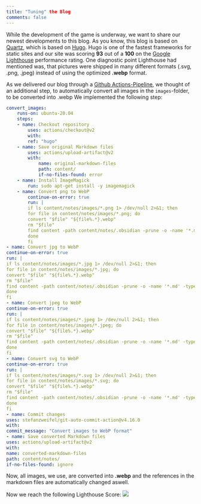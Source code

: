 ```yaml
---
title: "Tuning" the Blog
comments: false
---
```

While the development of the game is underway, we want to share our newest developments to this blog. 
As you know, this blog is based on [Quartz](https://quartz.jzhao.xyz/), which is based on [Hugo](https://gohugo.io/).
Hugo is one of the fastest frameworks for static sites and our site was scoring **93** out of a **100** on the [Google Lighthouse](https://developer.chrome.com/docs/lighthouse/overview/) performance rating.
One diagnostic point Lighthouse had mentioned was, that pictures were shipped in many different formats (.svg, .png, .jpeg) instead of using the optimized **.webp** format.

As we delivered our blog through a [Github Actions-Pipeline](https://github.com/features/actions), we thought of an additional step, to automatically convert all images in the `images`-folder, to be converted into .webp
We implemented the following step:
```yaml
convert_images:
	runs-on: ubuntu-20.04
	steps:
	- name: Checkout repository
		uses: actions/checkout@v2
		with:
		ref: "hugo"
	- name: Save original Markdown files
		uses: actions/upload-artifact@v2
		with:
			name: original-markdown-files
			path: content/
			if-no-files-found: error
	- name: Install ImageMagick
		run: sudo apt-get install -y imagemagick
	- name: Convert png to WebP
		continue-on-error: true
		run: |
		if ls content/notes/images/*.png 1> /dev/null 2>&1; then
		for file in content/notes/images/*.png; do
		convert "$file" "${file%.*}.webp"
		rm "$file"
		find content -path content/notes/.obsidian -prune -o -name '*.md' -type f -print0 | xargs -0 sed -i 's/\.\(png\)/.webp/g'
		done
		fi
- name: Convert jpg to WebP
continue-on-error: true
run: |
if ls content/notes/images/*.jpg 1> /dev/null 2>&1; then
for file in content/notes/images/*.jpg; do
convert "$file" "${file%.*}.webp"
rm "$file"
find content -path content/notes/.obsidian -prune -o -name '*.md' -type f -print0 | xargs -0 sed -i 's/\.\(jpg\)/.webp/g'
done
fi
- name: Convert jpeg to WebP
continue-on-error: true
run: |
if ls content/notes/images/*.jpeg 1> /dev/null 2>&1; then
for file in content/notes/images/*.jpeg; do
convert "$file" "${file%.*}.webp"
rm "$file"
find content -path content/notes/.obsidian -prune -o -name '*.md' -type f -print0 | xargs -0 sed -i 's/\.\(jpeg\)/.webp/g'
done
fi
- name: Convert svg to WebP
continue-on-error: true
run: |
if ls content/notes/images/*.svg 1> /dev/null 2>&1; then
for file in content/notes/images/*.svg; do
convert "$file" "${file%.*}.webp"
rm "$file"
find content -path content/notes/.obsidian -prune -o -name '*.md' -type f -print0 | xargs -0 sed -i 's/\.\(svg\)/.webp/g'
done
fi
- name: Commit changes
uses: stefanzweifel/git-auto-commit-action@v4.16.0
with:
commit_message: "Convert images to WebP format"
- name: Save converted Markdown files
uses: actions/upload-artifact@v2
with:
name: converted-markdown-files
path: content/notes/
if-no-files-found: ignore
```

Now, all images, we use, are converted into **.webp** and the references in the markdown files are automatically changed aswell.

Now we reach the following Lighthouse Score:
![](notes/images/Pasted%20image%2020230301201645.png)
